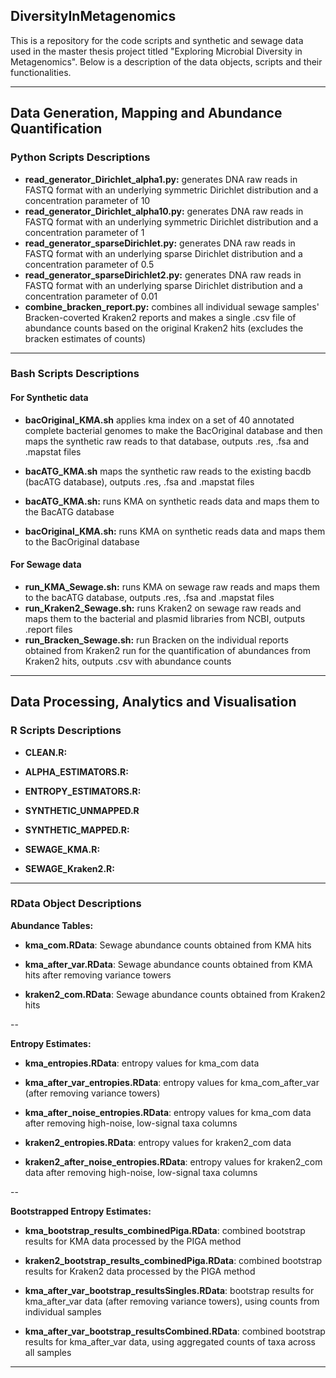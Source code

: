 ## DiversityInMetagenomics

This is a repository for the code scripts and synthetic and sewage data used in the master thesis project titled "Exploring Microbial Diversity in Metagenomics". Below is a description of the data objects, scripts and their functionalities.

---

## Data Generation, Mapping and Abundance Quantification

### Python Scripts Descriptions

- **read_generator_Dirichlet_alpha1.py:** generates DNA raw reads in FASTQ format with an underlying symmetric Dirichlet distribution and a concentration parameter of 10
- **read_generator_Dirichlet_alpha10.py:** generates DNA raw reads in FASTQ format with an underlying symmetric Dirichlet distribution and a concentration parameter of 1
- **read_generator_sparseDirichlet.py:** generates DNA raw reads in FASTQ format with an underlying sparse Dirichlet distribution and a concentration parameter of 0.5
- **read_generator_sparseDirichlet2.py:** generates DNA raw reads in FASTQ format with an underlying sparse Dirichlet distribution and a concentration parameter of 0.01
- **combine_bracken_report.py:** combines all individual sewage samples' Bracken-coverted Kraken2 reports and makes a single .csv file of abundance counts based on the original Kraken2 hits (excludes the bracken estimates of counts)

---

### Bash Scripts Descriptions

#### For Synthetic data

- **bacOriginal_KMA.sh** applies kma index on a set of 40 annotated complete bacterial genomes to make the BacOriginal database and then maps the synthetic raw reads to that database, outputs .res, .fsa and .mapstat files
- **bacATG_KMA.sh** maps the synthetic raw reads to the existing bacdb (bacATG database), outputs .res, .fsa and .mapstat files

- **bacATG_KMA.sh:** runs KMA on synthetic reads data and maps them to the BacATG database
- **bacOriginal_KMA.sh:** runs KMA on synthetic reads data and maps them to the BacOriginal database

#### For Sewage data

- **run_KMA_Sewage.sh:** runs KMA on sewage raw reads and maps them to the bacATG database, outputs .res, .fsa and .mapstat files
- **run_Kraken2_Sewage.sh:** runs Kraken2 on sewage raw reads and maps them to the bacterial and plasmid libraries from NCBI, outputs .report files
- **run_Bracken_Sewage.sh:** run Bracken on the individual reports obtained from Kraken2 run for the quantification of abundances from Kraken2 hits, outputs .csv with abundance counts

---

## Data Processing, Analytics and Visualisation

### R Scripts Descriptions

- **CLEAN.R:**

- **ALPHA_ESTIMATORS.R:**
- **ENTROPY_ESTIMATORS.R:**

- **SYNTHETIC_UNMAPPED.R**
- **SYNTHETIC_MAPPED.R:**

- **SEWAGE_KMA.R:**
- **SEWAGE_Kraken2.R:**

---

### RData Object Descriptions

**Abundance Tables:**
- **kma_com.RData**: Sewage abundance counts obtained from KMA hits
- **kma_after_var.RData**: Sewage abundance counts obtained from KMA hits after removing variance towers

- **kraken2_com.RData**: Sewage abundance counts obtained from Kraken2 hits

--

**Entropy Estimates:**

- **kma_entropies.RData**: entropy values for kma_com data
- **kma_after_var_entropies.RData**: entropy values for kma_com_after_var (after removing variance towers)
- **kma_after_noise_entropies.RData**: entropy values for kma_com data after removing high-noise, low-signal taxa columns
 
- **kraken2_entropies.RData**: entropy values for kraken2_com data
- **kraken2_after_noise_entropies.RData**: entropy values for kraken2_com data after removing high-noise, low-signal taxa columns

--

**Bootstrapped Entropy Estimates:**

- **kma_bootstrap_results_combinedPiga.RData**: combined bootstrap results for KMA data processed by the PIGA method
- **kraken2_bootstrap_results_combinedPiga.RData**: combined bootstrap results for Kraken2 data processed by the PIGA method

- **kma_after_var_bootstrap_resultsSingles.RData**: bootstrap results for kma_after_var data (after removing variance towers), using counts from individual samples
- **kma_after_var_bootstrap_resultsCombined.RData**: combined bootstrap results for kma_after_var data, using aggregated counts of taxa across all samples

---


